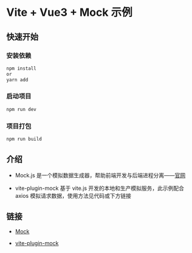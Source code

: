 # Vite + Vue3 + Mock 示例

## 快速开始

### 安装依赖

```javascript
npm install
or
yarn add
```

### 启动项目

```javascript
npm run dev
```

### 项目打包

```javascript
npm run build
```

## 介绍

- Mock.js 是一个模拟数据生成器，帮助前端开发与后端进程分离——[官网](http://mockjs.com)

- vite-plugin-mock 基于 vite.js 开发的本地和生产模拟服务，此示例配合 axios 模拟请求数据，使用方法见代码或下方链接

## 链接

- [Mock](https://github.com/nuysoft/Mock)

- [vite-plugin-mock](https://github.com/anncwb/vite-plugin-mock)
